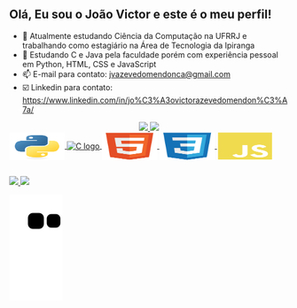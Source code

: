 ## Olá, Eu sou o João Victor e este é o meu perfil!
- 🔭 Atualmente estudando Ciência da Computação na UFRRJ e trabalhando como estagiário na Área de Tecnologia da Ipiranga
- 🌱 Estudando C e  Java pela faculdade porém com experiência pessoal em Python, HTML, CSS e JavaScript
- 📫 E-mail para contato: jvazevedomendonca@gmail.com
- ☑️ Linkedin para contato: https://www.linkedin.com/in/jo%C3%A3ovictorazevedomendon%C3%A7a/
<div align="center">
  <a href="https://github.com/JoaoVictorAZ">
  <img height="150em" src="https://github-readme-stats.vercel.app/api?username=JoaoVictorAZ&show_icons=true&theme=github_dark&include_all_commits=true&count_private=true"/>
  <img height="150em" src="https://github-readme-stats.vercel.app/api/top-langs/?username=JoaoVictorAZ&layout=compact&langs_count=16&theme=github_dark"/>
</div>
  
<div style="display: inline_block">
  <img align="center" alt="Python logo" height="50" width="100" src="https://raw.githubusercontent.com/devicons/devicon/master/icons/python/python-original.svg">
  <img align="center" alt="C logo" height="50" width="100" src="https://cdn.jsdelivr.net/gh/devicons/devicon/icons/c/c-plain.svg" />
  <img align="center" alt="HTML logo" height="50" width="100" src="https://raw.githubusercontent.com/devicons/devicon/master/icons/html5/html5-original.svg">
  <img align="center" alt="CSS logo" height="50" width="100" src="https://raw.githubusercontent.com/devicons/devicon/master/icons/css3/css3-original.svg">
  <img align="center" alt="Js logo" height="50" width="100" src="https://raw.githubusercontent.com/devicons/devicon/master/icons/javascript/javascript-plain.svg">
</div>
  
  ##
  
 <div>
  <a href = "mailto:jvazevedomendonca@gmail.com">
     <img src="https://img.shields.io/badge/-Gmail-%23333?style=for-the-badge&logo=gmail&logoColor=red" target="_blank">
  </a>
 <a href="https://www.linkedin.com/in/jo%C3%A3ovictorazevedomendon%C3%A7a/" target="_blank">
    <img src="https://img.shields.io/badge/-LinkedIn-%230077B5?style=for-the-badge&logo=linkedin&logoColor=darkblue" target="_blank">
 </a> 
 
  ![Snake animation](https://github.com/JoaoVictorAZ/JoaoVictorAZ/blob/output/github-contribution-grid-snake.svg)
 
</div>

  
  
  
